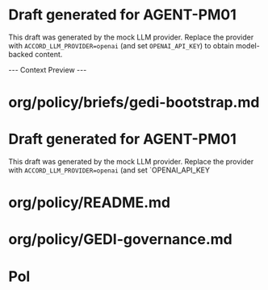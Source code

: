<!--
provenance:
  _type: https://in-toto.io/Statement/v0.1
  subject:
  - name: org/policy/briefs/gedi-bootstrap.md
    digest: {}
  predicateType: https://accord.ai/schemas/agent-report@v1
  predicate:
    produced_by:
      agent_id: AGENT-PM01
      agent_role: Policy Mediator
      coach_id: AGENT-OPS01
    process:
      toolchain:
      - name: accord.orchestrator
        version: 0.4.0-dev0
      mcp_sessions: []
    materials:
    - name: agents/AGENT-PM01/prompt.md
      digest: {}
  signers:
  - id: AGENT-PM01
    signature_ref: attestations/AGENT-PM01/gedi-bootstrap.md.dsse
-->

# Draft generated for AGENT-PM01

This draft was generated by the mock LLM provider. Replace the provider
with `ACCORD_LLM_PROVIDER=openai` (and set `OPENAI_API_KEY`) to obtain
model-backed content.


--- Context Preview ---
# org/policy/briefs/gedi-bootstrap.md
<!--
provenance:
  _type: https://in-toto.io/Statement/v0.1
  subject:
  - name: org/policy/briefs/gedi-bootstrap.md
    digest: {}
  predicateType: https://accord.ai/schemas/agent-report@v1
  predicate:
    produced_by:
      agent_id: AGENT-PM01
      agent_role: Policy Mediator
      coach_id: AGENT-OPS01
    process:
      toolchain:
      - name: accord.orchestrator
        version: 0.4.0-dev0
      mcp_sessions: []
    materials:
    - name: agents/AGENT-PM01/prompt.md
      digest: {}
  signers:
  - id: AGENT-PM01
    signature_ref: attestations/AGENT-PM01/gedi-bootstrap.md.dsse
-->

# Draft generated for AGENT-PM01

This draft was generated by the mock LLM provider. Replace the provider
with `ACCORD_LLM_PROVIDER=openai` (and set `OPENAI_API_KEY

# org/policy/README.md
<!--
provenance:
  _type: https://in-toto.io/Statement/v0.1
  subject:
  - name: org/policy/README.md
    digest: {}
  predicateType: https://accord.ai/schemas/policy-index@v1
  predicate:
    produced_by:
      agent_id: AGENT-PM01
      agent_role: Policy Mediator
      coach_id: AGENT-OPS01
    process:
      toolchain:
      - name: manual-prep
        version: '0.1'
      mcp_sessions: []
    governance:
      gedi_ballot_uri: org/policy/gedi-ballots/2025-01-15-bootstrap.json
      decision_rule: condorcet
    quality_checks:
      review_status: pending
      tests: []
    security:
      isolation_level: sandbox
      provenance_level: slsa-lvl1
    materials: []
  signers:
  - id: AGENT-PM01
    signature_ref: attestations/AGENT-PM01/policy-index.dsse
-->

# 

# org/policy/GEDI-governance.md
<!--
provenance:
  _type: https://in-toto.io/Statement/v0.1
  subject:
  - name: org/policy/GEDI-governance.md
    digest: {}
  predicateType: https://accord.ai/schemas/policy@v1
  predicate:
    produced_by:
      agent_id: AGENT-PM01
      agent_role: Policy Mediator
      coach_id: AGENT-OPS01
    process:
      toolchain:
      - name: policy-synth
        version: 0.4.0-dev
      mcp_sessions: []
    governance:
      gedi_ballot_uri: org/policy/gedi-ballots/2025-01-15-bootstrap.json
      decision_rule: condorcet
    quality_checks:
      review_status: pending
      tests: []
    security:
      isolation_level: sandbox
      provenance_level: slsa-lvl1
    materials:
    - name: org/_registry/AGENT-PM01.alou.md
      digest:
        sha256: 03fe3e332

# bus/policy/README.md
<!--
provenance:
  _type: https://in-toto.io/Statement/v0.1
  subject:
  - name: bus/policy/README.md
    digest: {}
  predicateType: https://accord.ai/schemas/bus-channel@v1
  predicate:
    produced_by:
      agent_id: AGENT-PM01
      agent_role: Policy Mediator
      coach_id: AGENT-OPS01
    process:
      toolchain:
      - name: manual-prep
        version: '0.1'
      mcp_sessions: []
    governance:
      gedi_ballot_uri: org/policy/gedi-ballots/2025-01-15-bootstrap.json
      decision_rule: condorcet
    quality_checks:
      review_status: pending
      tests: []
    security:
      isolation_level: sandbox
      provenance_level: slsa-lvl1
    materials: []
  signers:
  - id: AGENT-PM01
    signature_ref: attestations/AGENT-PM01/bus-policy.dsse
-->

# Pol
